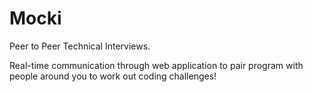 # Mocki

Peer to Peer Technical Interviews.

Real-time communication through web application to pair program with people around you to work out coding challenges!

